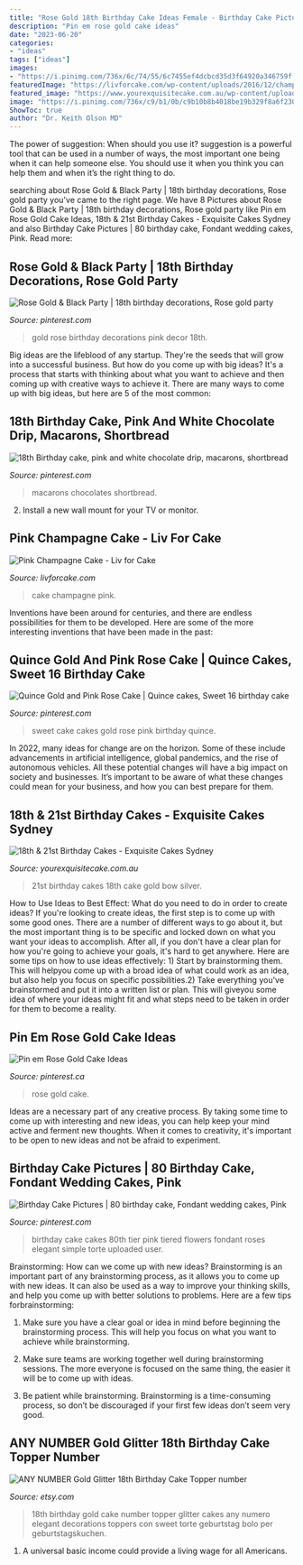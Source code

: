 ```yaml
---
title: "Rose Gold 18th Birthday Cake Ideas Female - Birthday Cake Pictures"
description: "Pin em rose gold cake ideas"
date: "2023-06-20"
categories:
- "ideas"
tags: ["ideas"]
images:
- "https://i.pinimg.com/736x/6c/74/55/6c7455ef4dcbcd35d3f64920a346759f.jpg"
featuredImage: "https://livforcake.com/wp-content/uploads/2016/12/champagne-cake-thumb.jpg"
featured_image: "https://www.yourexquisitecake.com.au/wp-content/uploads/2015/08/21st-blue-and-bow1.jpg"
image: "https://i.pinimg.com/736x/c9/b1/0b/c9b10b8b4018be19b329f8a6f230cb8a--th-birthday-cakes-birthday-cake-pictures.jpg"
ShowToc: true
author: "Dr. Keith Olson MD"
---
```



The power of suggestion: When should you use it?
suggestion is a powerful tool that can be used in a number of ways, the most important one being when it can help someone else. You should use it when you think you can help them and when it’s the right thing to do.

	

		
searching about Rose Gold &amp; Black Party | 18th birthday decorations, Rose gold party you've came to the right page. We have 8 Pictures about Rose Gold &amp; Black Party | 18th birthday decorations, Rose gold party like Pin em Rose Gold Cake Ideas, 18th &amp; 21st Birthday Cakes - Exquisite Cakes Sydney and also Birthday Cake Pictures | 80 birthday cake, Fondant wedding cakes, Pink. Read more:
		
    
## Rose Gold &amp; Black Party | 18th Birthday Decorations, Rose Gold Party

<img loading=lazy src="https://i.pinimg.com/736x/18/5b/9c/185b9cbc2a6f10d9b1441d7e78756c30.jpg" onerror="this.onerror=null;this.src='https://tse4.mm.bing.net/th?id=OIP.VAxvPkb9i0pnJ04C6pEdYQHaNK&amp;pid=15.1';" alt="Rose Gold &amp; Black Party | 18th birthday decorations, Rose gold party">

_Source: pinterest.com_

>gold rose birthday decorations pink decor 18th. 

	

Big ideas are the lifeblood of any startup. They're the seeds that will grow into a successful business. But how do you come up with big ideas? It's a process that starts with thinking about what you want to achieve and then coming up with creative ways to achieve it. There are many ways to come up with big ideas, but here are 5 of the most common: 

    
## 18th Birthday Cake, Pink And White Chocolate Drip, Macarons, Shortbread

<img loading=lazy src="https://i.pinimg.com/736x/d2/fa/40/d2fa40901cda47e8296e5101fc6e4e00.jpg" onerror="this.onerror=null;this.src='https://tse4.mm.bing.net/th?id=OIP.Zb01vRlKzZA_dfdaZMqBwQHaJ3&amp;pid=15.1';" alt="18th Birthday cake, pink and white chocolate drip, macarons, shortbread">

_Source: pinterest.com_

>macarons chocolates shortbread. 

	

2. Install a new wall mount for your TV or monitor.

    
## Pink Champagne Cake - Liv For Cake

<img loading=lazy src="https://livforcake.com/wp-content/uploads/2016/12/champagne-cake-thumb.jpg" onerror="this.onerror=null;this.src='https://tse4.mm.bing.net/th?id=OIP.ilr5EEVU5TkbkSFmD5wVkgHaHa&amp;pid=15.1';" alt="Pink Champagne Cake - Liv for Cake">

_Source: livforcake.com_

>cake champagne pink. 

	

Inventions have been around for centuries, and there are endless possibilities for them to be developed. Here are some of the more interesting inventions that have been made in the past:

    
## Quince Gold And Pink Rose Cake | Quince Cakes, Sweet 16 Birthday Cake

<img loading=lazy src="https://i.pinimg.com/736x/6c/74/55/6c7455ef4dcbcd35d3f64920a346759f.jpg" onerror="this.onerror=null;this.src='https://tse2.mm.bing.net/th?id=OIP.ge7ow9t-ijiMF22IUVSODAHaHa&amp;pid=15.1';" alt="Quince Gold and Pink Rose Cake | Quince cakes, Sweet 16 birthday cake">

_Source: pinterest.com_

>sweet cake cakes gold rose pink birthday quince. 

	

In 2022, many ideas for change are on the horizon. Some of these include advancements in artificial intelligence, global pandemics, and the rise of autonomous vehicles. All these potential changes will have a big impact on society and businesses. It’s important to be aware of what these changes could mean for your business, and how you can best prepare for them.

    
## 18th &amp; 21st Birthday Cakes - Exquisite Cakes Sydney

<img loading=lazy src="https://www.yourexquisitecake.com.au/wp-content/uploads/2015/08/21st-blue-and-bow1.jpg" onerror="this.onerror=null;this.src='https://tse4.mm.bing.net/th?id=OIP.xyKCoV6z7zjePRNHGUYnWgHaHY&amp;pid=15.1';" alt="18th &amp; 21st Birthday Cakes - Exquisite Cakes Sydney">

_Source: yourexquisitecake.com.au_

>21st birthday cakes 18th cake gold bow silver. 

	

How to Use Ideas to Best Effect: What do you need to do in order to create ideas?
If you're looking to create ideas, the first step is to come up with some good ones. There are a number of different ways to go about it, but the most important thing is to be specific and locked down on what you want your ideas to accomplish. After all, if you don't have a clear plan for how you're going to achieve your goals, it's hard to get anywhere. Here are some tips on how to use ideas effectively: 1) Start by brainstorming them. This will helpyou come up with a broad idea of what could work as an idea, but also help you focus on specific possibilities.2) Take everything you've brainstormed and put it into a written list or plan. This will giveyou some idea of where your ideas might fit and what steps need to be taken in order for them to become a reality.

    
## Pin Em Rose Gold Cake Ideas

<img loading=lazy src="https://i.pinimg.com/736x/22/8a/a0/228aa05bfc211e4807550b587bee6dfe.jpg" onerror="this.onerror=null;this.src='https://tse1.mm.bing.net/th?id=OIP.MxPDVglZ-J3YY-vd7cgMMAHaKN&amp;pid=15.1';" alt="Pin em Rose Gold Cake Ideas">

_Source: pinterest.ca_

>rose gold cake. 

	

Ideas are a necessary part of any creative process. By taking some time to come up with interesting and new ideas, you can help keep your mind active and ferment new thoughts. When it comes to creativity, it's important to be open to new ideas and not be afraid to experiment.

    
## Birthday Cake Pictures | 80 Birthday Cake, Fondant Wedding Cakes, Pink

<img loading=lazy src="https://i.pinimg.com/736x/c9/b1/0b/c9b10b8b4018be19b329f8a6f230cb8a--th-birthday-cakes-birthday-cake-pictures.jpg" onerror="this.onerror=null;this.src='https://tse2.mm.bing.net/th?id=OIP.IMdrEz25iIdi-MbPCO8G9QHaKk&amp;pid=15.1';" alt="Birthday Cake Pictures | 80 birthday cake, Fondant wedding cakes, Pink">

_Source: pinterest.com_

>birthday cake cakes 80th tier pink tiered flowers fondant roses elegant simple torte uploaded user. 

	

Brainstorming: How can we come up with new ideas?
Brainstorming is an important part of any brainstorming process, as it allows you to come up with new ideas. It can also be used as a way to improve your thinking skills, and help you come up with better solutions to problems. Here are a few tips forbrainstorming:
1. Make sure you have a clear goal or idea in mind before beginning the brainstorming process. This will help you focus on what you want to achieve while brainstorming.

2. Make sure teams are working together well during brainstorming sessions. The more everyone is focused on the same thing, the easier it will be to come up with ideas.

3. Be patient while brainstorming. Brainstorming is a time-consuming process, so don’t be discouraged if your first few ideas don’t seem very good.

    
## ANY NUMBER Gold Glitter 18th Birthday Cake Topper Number

<img loading=lazy src="https://img.etsystatic.com/il/978d13/1278985022/il_fullxfull.1278985022_28xk.jpg" onerror="this.onerror=null;this.src='https://tse1.mm.bing.net/th?id=OIP.kc1vYeCTMNQiYfSjp9uSiAHaJ3&amp;pid=15.1';" alt="ANY NUMBER Gold Glitter 18th Birthday Cake Topper number">

_Source: etsy.com_

>18th birthday gold cake number topper glitter cakes any numero elegant decorations toppers con sweet torte geburtstag bolo per geburtstagskuchen. 

	

1. A universal basic income could provide a living wage for all Americans.

